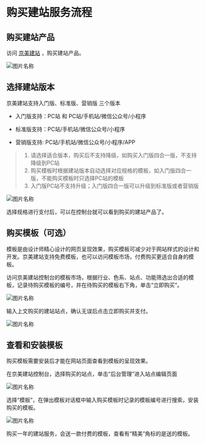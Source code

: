 # 购买建站服务流程

## 购买建站产品

访问 [京美建站](https://www.jdcloud.com/cn/products/jdcloud-site-short) ，购买建站产品。


![图片名称](https://img1.jcloudcs.com/image/docs/site1203-5.png)







   
## 选择建站版本
   
京美建站支持入门版、标准版、营销版 三个版本

- 入门版支持：PC站 和 PC站/手机站/微信公众号/小程序

- 标准版支持：PC站/手机站/微信公众号/小程序

- 营销版支持: PC站/手机站/微信公众号/小程序/APP

> 1. 请选择适合版本，购买后不支持降级，如购买入门版四合一版，不支持降级到PC站
> 2. 购买模板时根据建站版本自动选择对应规格的模板，如入门版四合一版，不能购买模板时只选择PC站的模板
> 3. 入门版PC站不支持升级；入门版四合一版可以升级到标准版或者营销版


![图片名称](https://img1.jcloudcs.com/image/docs/site1203-4.png)


选择规格进行支付后，可以在控制台就可以看到购买的建站产品了。



## 购买模板（可选）

模板是由设计师精心设计的网页呈现效果，购买模板可减少对于网站样式的设计和开发。京美建站支持免费模板，也可以访问模板市场，付费购买更适合自身的模板。

访问京美建站控制台的模板市场，根据行业、色系、站点、功能筛选出合适的模板，记录待购买模板的编号，并在待购买的模板右下角，单击“立即购买”。


![图片名称](https://img1.jcloudcs.com/image/docs/site1203-8.png)


输入上文购买的建站站点，确认无误后点击立即购买并支付。

![图片名称](https://img1.jcloudcs.com/image/docs/site1203-6.png)



## 查看和安装模板


购买模板需要安装后才能在网站页面查看到模板的呈现效果。

在京美建站控制台，选择购买的站点，单击“后台管理”进入站点编辑页面

![图片名称](https://img1.jcloudcs.com/image/docs/site1203-7.png)


选择“模板”，在弹出模板对话框中输入购买模板时记录的模板编号进行搜索，安装购买的模板。



![图片名称](https://img1.jcloudcs.com/image/docs/site1203-1.png)



购买一年的建站服务，会送一款付费的模板，查看有“精美”角标的是送的模板。


